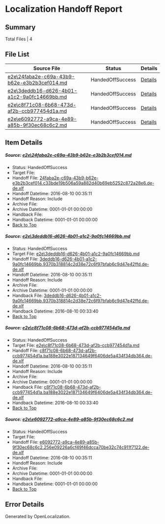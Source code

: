 # <a name='report-top'></a> Localization Handoff Report

## Summary
 Total Files | 4

## File List
 Source File | Status | Details 
 ----------- | ------ | ------- 
 [e2e\24faba2e-c69a-43b9-b62e-e3b2b3cef014.md](https://github.com/OpenLocalizationTestOrg/oltest/blob/d4700e11c81d2f76813da4cb21a683881165cb2a/e2e/24faba2e-c69a-43b9-b62e-e3b2b3cef014.md) | HandedOffSuccess | [Details](#2ea6947a1301efca52b648db5d02bb7111d7c3692)
 [e2e\3deddb16-d626-4b01-a1c2-9a0fc14669bb.md](https://github.com/OpenLocalizationTestOrg/oltest/blob/9c3219056751008597f59b20650b6bcd192976fa/e2e/3deddb16-d626-4b01-a1c2-9a0fc14669bb.md) | HandedOffSuccess | [Details](#11bb3557de52518ba6566d53a5f5b15aa8b1c7183)
 [e2e\c8f71c08-6b68-473d-af2b-ccb977454d1a.md](https://github.com/OpenLocalizationTestOrg/oltest/blob/9c3219056751008597f59b20650b6bcd192976fa/e2e/c8f71c08-6b68-473d-af2b-ccb977454d1a.md) | HandedOffSuccess | [Details](#0d7d75a7245646a71a32ab84419b71623d946fbc4)
 [e2e\e6092772-a9ca-4e89-a85b-9f30ec68c6c2.md](https://github.com/OpenLocalizationTestOrg/oltest/blob/d4700e11c81d2f76813da4cb21a683881165cb2a/e2e/e6092772-a9ca-4e89-a85b-9f30ec68c6c2.md) | HandedOffSuccess | [Details](#8d0b8c5054196c5058bfaf98808b8f0fe91769005)

## Item Details
##### <a name='2ea6947a1301efca52b648db5d02bb7111d7c3692'></a> Source: [e2e\24faba2e-c69a-43b9-b62e-e3b2b3cef014.md](https://github.com/OpenLocalizationTestOrg/oltest/blob/d4700e11c81d2f76813da4cb21a683881165cb2a/e2e/24faba2e-c69a-43b9-b62e-e3b2b3cef014.md)
* Status: HandedOffSuccess
* Target File: 
* Handoff File: [24faba2e-c69a-43b9-b62e-e3b2b3cef014.c33bde19b506a59a882d40b69eb5252c872a28e6.de-de.xlf](https://github.com/OpenLocalizationTestOrg/olhandoff-e2e/blob/77218a4e24bdcc4a6860b1cda97d0feb80d09680/ol-handoff/OpenLocalizationTestOrg/ol-test-dede/ci/low/24faba2e-c69a-43b9-b62e-e3b2b3cef014.c33bde19b506a59a882d40b69eb5252c872a28e6.de-de.xlf)
* Handoff Datetime: 2016-08-10 00:35:11
* Handoff Reason: Include
* Archive File: 
* Archive Datetime: 0001-01-01 00:00:00
* Handback File: 
* Handback Datetime: 0001-01-01 00:00:00
* [Back to Top](#report-top)

##### <a name='11bb3557de52518ba6566d53a5f5b15aa8b1c7183'></a> Source: [e2e\3deddb16-d626-4b01-a1c2-9a0fc14669bb.md](https://github.com/OpenLocalizationTestOrg/oltest/blob/9c3219056751008597f59b20650b6bcd192976fa/e2e/3deddb16-d626-4b01-a1c2-9a0fc14669bb.md)
* Status: HandedOffSuccess
* Target File: [e2e\3deddb16-d626-4b01-a1c2-9a0fc14669bb.md](https://github.com/OpenLocalizationTestOrg/ol-test-dede/blob/62ee3ef6c8544c450d5074fd50e9b830db988bf6/e2e/3deddb16-d626-4b01-a1c2-9a0fc14669bb.md)
* Handoff File: [3deddb16-d626-4b01-a1c2-9a0fc14669bb.9370b318814c2d38e72c6f97bfab6c9d47e42ffd.de-de.xlf](https://github.com/OpenLocalizationTestOrg/olhandoff-e2e/blob/77218a4e24bdcc4a6860b1cda97d0feb80d09680/ol-handoff/OpenLocalizationTestOrg/ol-test-dede/ci/low/3deddb16-d626-4b01-a1c2-9a0fc14669bb.9370b318814c2d38e72c6f97bfab6c9d47e42ffd.de-de.xlf)
* Handoff Datetime: 2016-08-10 00:35:11
* Handoff Reason: Include
* Archive File: 
* Archive Datetime: 0001-01-01 00:00:00
* Handback File: [3deddb16-d626-4b01-a1c2-9a0fc14669bb.9370b318814c2d38e72c6f97bfab6c9d47e42ffd.de-de.xlf](https://github.com/OpenLocalizationTestOrg/olhandback-e2e/blob/43a4839ca017bcafa71b79d285c50d13c4798762/ol-handback/OpenLocalizationTestOrg/ol-test-dede/ci/high/3deddb16-d626-4b01-a1c2-9a0fc14669bb.9370b318814c2d38e72c6f97bfab6c9d47e42ffd.de-de.xlf)
* Handback Datetime: 2016-08-10 00:33:40
* [Back to Top](#report-top)

##### <a name='0d7d75a7245646a71a32ab84419b71623d946fbc4'></a> Source: [e2e\c8f71c08-6b68-473d-af2b-ccb977454d1a.md](https://github.com/OpenLocalizationTestOrg/oltest/blob/9c3219056751008597f59b20650b6bcd192976fa/e2e/c8f71c08-6b68-473d-af2b-ccb977454d1a.md)
* Status: HandedOffSuccess
* Target File: [e2e\c8f71c08-6b68-473d-af2b-ccb977454d1a.md](https://github.com/OpenLocalizationTestOrg/ol-test-dede/blob/62ee3ef6c8544c450d5074fd50e9b830db988bf6/e2e/c8f71c08-6b68-473d-af2b-ccb977454d1a.md)
* Handoff File: [c8f71c08-6b68-473d-af2b-ccb977454d1a.ba188e3022e187134649f6406de5a434f34db364.de-de.xlf](https://github.com/OpenLocalizationTestOrg/olhandoff-e2e/blob/77218a4e24bdcc4a6860b1cda97d0feb80d09680/ol-handoff/OpenLocalizationTestOrg/ol-test-dede/ci/low/c8f71c08-6b68-473d-af2b-ccb977454d1a.ba188e3022e187134649f6406de5a434f34db364.de-de.xlf)
* Handoff Datetime: 2016-08-10 00:35:11
* Handoff Reason: Include
* Archive File: 
* Archive Datetime: 0001-01-01 00:00:00
* Handback File: [c8f71c08-6b68-473d-af2b-ccb977454d1a.ba188e3022e187134649f6406de5a434f34db364.de-de.xlf](https://github.com/OpenLocalizationTestOrg/olhandback-e2e/blob/43a4839ca017bcafa71b79d285c50d13c4798762/ol-handback/OpenLocalizationTestOrg/ol-test-dede/ci/high/c8f71c08-6b68-473d-af2b-ccb977454d1a.ba188e3022e187134649f6406de5a434f34db364.de-de.xlf)
* Handback Datetime: 2016-08-10 00:33:40
* [Back to Top](#report-top)

##### <a name='8d0b8c5054196c5058bfaf98808b8f0fe91769005'></a> Source: [e2e\e6092772-a9ca-4e89-a85b-9f30ec68c6c2.md](https://github.com/OpenLocalizationTestOrg/oltest/blob/d4700e11c81d2f76813da4cb21a683881165cb2a/e2e/e6092772-a9ca-4e89-a85b-9f30ec68c6c2.md)
* Status: HandedOffSuccess
* Target File: 
* Handoff File: [e6092772-a9ca-4e89-a85b-9f30ec68c6c2.256e09226a6cf49f46dcca70be32c74c911f7122.de-de.xlf](https://github.com/OpenLocalizationTestOrg/olhandoff-e2e/blob/77218a4e24bdcc4a6860b1cda97d0feb80d09680/ol-handoff/OpenLocalizationTestOrg/ol-test-dede/ci/low/e6092772-a9ca-4e89-a85b-9f30ec68c6c2.256e09226a6cf49f46dcca70be32c74c911f7122.de-de.xlf)
* Handoff Datetime: 2016-08-10 00:35:11
* Handoff Reason: Include
* Archive File: 
* Archive Datetime: 0001-01-01 00:00:00
* Handback File: 
* Handback Datetime: 0001-01-01 00:00:00
* [Back to Top](#report-top)


## Error Details

Generated by OpenLocalization.
